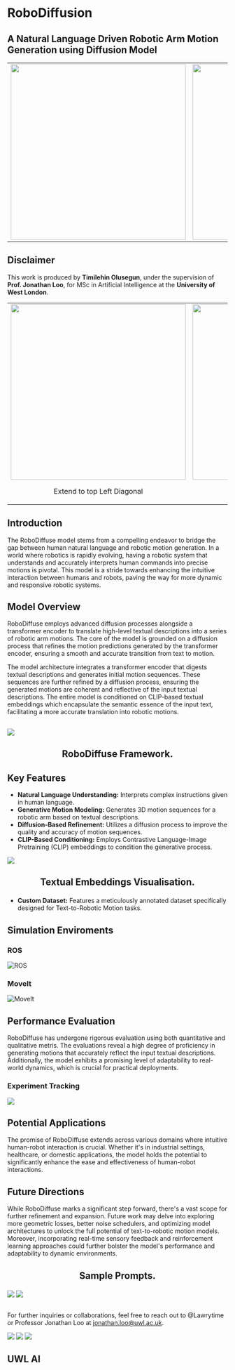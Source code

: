 # RoboDiffusion 
## A Natural Language Driven Robotic Arm Motion Generation using Diffusion Model


<table>
  <tr>
    <td align="center">
      <img src="https://github.com/Lawrytime/RoboDiffuse/blob/main/assets/Ground%20Truth%20Samples/Bend%20to%20the%20Left.gif" width="400">
    </td>
    <td align="center">
      <img src="https://github.com/Lawrytime/RoboDiffuse/blob/main/assets/Ground%20Truth%20Samples/Bend%20to%20the%20Right.gif" width="400">
    </td>
  </tr>
</table>



## Disclaimer 

This work is produced by **Timilehin Olusegun**, under the supervision of **Prof. Jonathan Loo**, for MSc in Artificial Intelligence at the **University of West London**.

<table>
  <tr>
    <td align="center">
      <img src="https://github.com/Lawrytime/RoboDiffuse/blob/main/assets/Generated%20Motions/Extend%20to%20top%20Left%20Diagonal%20-%20Generated.gif" width="400">
      <p>Extend to top Left Diagonal</p>
    </td>
    <td align="center">
      <img src="https://github.com/Lawrytime/RoboDiffuse/blob/main/assets/Generated%20Motions/Extend%20to%20top%20Right%20Diagonal%20-%20Generated.gif" width="400">
      <p>Extend to top Right Diagonal</p>
    </td>
  </tr>
</table>



## Introduction

The RoboDiffuse model stems from a compelling endeavor to bridge the gap between human natural language and robotic motion generation. In a world where robotics is rapidly evolving, having a robotic system that understands and accurately interprets human commands into precise motions is pivotal. This model is a stride towards enhancing the intuitive interaction between humans and robots, paving the way for more dynamic and responsive robotic systems.


## Model Overview

RoboDiffuse employs advanced diffusion processes alongside a transformer encoder to translate high-level textual descriptions into a series of robotic arm motions. The core of the model is grounded on a diffusion process that refines the motion predictions generated by the transformer encoder, ensuring a smooth and accurate transition from text to motion.

The model architecture integrates a transformer encoder that digests textual descriptions and generates initial motion sequences. These sequences are further refined by a diffusion process, ensuring the generated motions are coherent and reflective of the input textual descriptions. The entire model is conditioned on CLIP-based textual embeddings which encapsulate the semantic essence of the input text, facilitating a more accurate translation into robotic motions.

## 


![](https://github.com/Lawrytime/RoboDiffuse/blob/main/assets/RoboDiffuse.png)

## <p align="center">RoboDiffuse Framework.</p>

## 
## Key Features

  - **Natural Language Understanding:** Interprets complex instructions given in human language.
  - **Generative Motion Modeling:** Generates 3D motion sequences for a robotic arm based on textual descriptions.
  - **Diffusion-Based Refinement:** Utilizes a diffusion process to improve the quality and accuracy of motion sequences.
  - **CLIP-Based Conditioning:** Employs Contrastive Language-Image Pretraining (CLIP) embeddings to condition the generative process.

![](https://github.com/Lawrytime/RoboDiffuse/blob/main/assets/embedding_space.png)

## <p align="center">Textual Embeddings Visualisation.</p>

  - **Custom Dataset:** Features a meticulously annotated dataset specifically designed for Text-to-Robotic Motion tasks.

## Simulation Enviroments

### ROS
![ROS](https://github.com/Lawrytime/RoboDiffuse/blob/main/assets/ros_env.png)

### MoveIt
![MoveIt](https://github.com/Lawrytime/RoboDiffuse/blob/main/assets/moveit.png)


## Performance Evaluation

RoboDiffuse has undergone rigorous evaluation using both quantitative and qualitative metris. The evaluations reveal a high degree of proficiency in generating motions that accurately reflect the input textual descriptions. Additionally, the model exhibits a promising level of adaptability to real-world dynamics, which is crucial for practical deployments.

### Experiment Tracking

![](https://github.com/Lawrytime/RoboDiffuse/blob/main/assets/Wandb_.png)

## Potential Applications

The promise of RoboDiffuse extends across various domains where intuitive human-robot interaction is crucial. Whether it's in industrial settings, healthcare, or domestic applications, the model holds the potential to significantly enhance the ease and effectiveness of human-robot interactions.

## Future Directions

While RoboDiffuse marks a significant step forward, there's a vast scope for further refinement and expansion. Future work may delve into exploring more geometric losses, better noise schedulers, and optimizing model architectures to unlock the full potential of text-to-robotic motion models. Moreover, incorporating real-time sensory feedback and reinforcement learning approaches could further bolster the model's performance and adaptability to dynamic environments.



## <p align="center">Sample Prompts.</p>

![](https://github.com/Lawrytime/RoboDiffuse/blob/main/assets/Generated%20Motions/45_Degrees_to_the_Left%20-%20Generated.gif) ![](https://github.com/Lawrytime/RoboDiffuse/blob/main/assets/Generated%20Motions/45_Degrees_to_the_Left%20-%20Generated.gif)

## 

For further inquiries or collaborations, feel free to reach out to @Lawrytime or Professor Jonathan Loo at jonathan.loo@uwl.ac.uk.


![](https://github.com/Lawrytime/RoboDiffuse/blob/main/assets/Ground%20Truth%20Samples/Waving%20Hello.gif) ![](assets/Generated%20Motions/Perform%20360%20Clockwise%20-%20Generated.gif) ![](https://github.com/Lawrytime/RoboDiffuse/blob/main/assets/Ground%20Truth%20Samples/Waving%20Hello.gif)

## UWL AI
